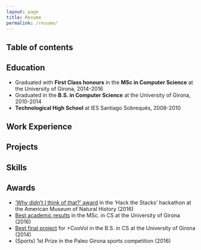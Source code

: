 ```yaml
---
layout: page
title: Resume
permalink: /resume/
---
```


## Table of contents






## Education

- Graduated with __First Class honours__ in the __MSc in Computer Science__ at the University of Girona, 2014-2016
- Graduated in the __B.S. in Computer Science__ at the University of Girona, 2010-2014
- __Technological High School__ at IES Santiago Sobrequés, 2008-2010

## Work Experience

## Projects

## Skills


## Awards

- [‘Why didn’t I think of that?’ award](http://lj.libraryjournal.com/2016/12/technology/american-museum-of-natural-history-hackathon-tackles-21st-century-library-challenges/#_) in the ‘Hack the Stacks’ hackathon at the American Museum of Natural History (2016)
- [Best academic results](http://enginyeriainformatica.cat/?p=19213) in the MSc. in CS at the University of Girona (2016)
- [Best final project](http://www.diaridegirona.cat/cultura/2015/07/01/projecte-dordenacio-urbana-figueres-premi/732359.html) for +CooVol in the B.S. in CS at the University of Girona (2014)
- (Sports) 1st Prize in the Paleo Girona sports competition (2016)


